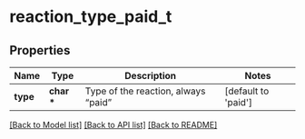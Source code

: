 # reaction_type_paid_t

## Properties
Name | Type | Description | Notes
------------ | ------------- | ------------- | -------------
**type** | **char \*** | Type of the reaction, always “paid” | [default to 'paid']

[[Back to Model list]](../README.md#documentation-for-models) [[Back to API list]](../README.md#documentation-for-api-endpoints) [[Back to README]](../README.md)



